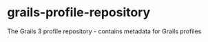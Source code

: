 grails-profile-repository
=========================

The Grails 3 profile repository - contains metadata for Grails profiles
